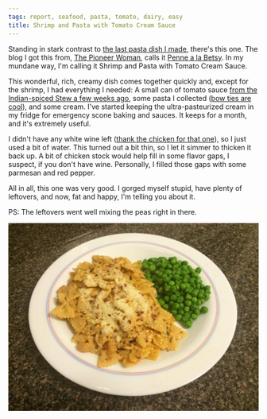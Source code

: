 ```yaml
---
tags: report, seafood, pasta, tomato, dairy, easy
title: Shrimp and Pasta with Tomato Cream Sauce
---
```


Standing in stark contrast to [the last pasta dish
I made](/blog/2016/03/03/tuna-lemon-and-herb-pasta/), there's this one.
The blog I got this from, [The Pioneer
Woman](http://thepioneerwoman.com/), calls it [Penne a la
Betsy](http://thepioneerwoman.com/cooking/penne_a_la_betsy/). In my
mundane way, I'm calling it Shrimp and Pasta with Tomato Cream Sauce.

This wonderful, rich, creamy dish comes together quickly and, except for
the shrimp, I had everything I needed: A small can of tomato sauce [from
the Indian-spiced Stew a few weeks
ago](/blog/2016/02/17/indian-spiced-stew/), some pasta I collected ([bow
ties are cool](https://www.youtube.com/watch?v=vPGTizdGwSc)), and some
cream.  I've started keeping the ultra-pasteurized cream in my fridge
for emergency scone baking and sauces. It keeps for a month, and it's
extremely useful.

I didn't have any white wine left ([thank the chicken for that
one](/blog/2016/02/24/poulet-au-vin-blanc/)), so I just used a bit of
water. This turned out a bit thin, so I let it simmer to thicken it back
up. A bit of chicken stock would help fill in some flavor gaps,
I suspect, if you don't have wine. Personally, I filled those gaps with
some parmesan and red pepper.

All in all, this one was very good. I gorged myself stupid, have plenty
of leftovers, and now, fat and happy, I'm telling you about it.

PS: The leftovers went well mixing the peas right in there.

![Shrimp and Pasta with Tomato Cream Sauce and some peas](glamour.jpg)

